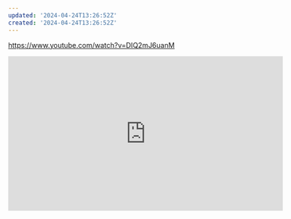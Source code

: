 ```yaml
---
updated: '2024-04-24T13:26:52Z'
created: '2024-04-24T13:26:52Z'
---
```

https://www.youtube.com/watch?v=DIQ2mJ6uanM

<iframe width="560" height="315" src="https://www.youtube.com/embed/DIQ2mJ6uanM?si=JZtMElctJ1t1hywX" title="YouTube video player" frameborder="0" allow="accelerometer; autoplay; clipboard-write; encrypted-media; gyroscope; picture-in-picture; web-share" referrerpolicy="strict-origin-when-cross-origin" allowfullscreen></iframe>